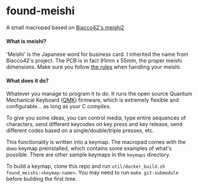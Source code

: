 # found-meishi

A small macropad based on [Biacco42's meishi2](https://github.com/Biacco42/meishi2)

#### What is meishi?
'Meishi' is the Japanese word for business card. I inherited the name from Biacco42's project. The PCB is in fact 91mm x 55mm, the proper meishi dimensions. Make sure you follow [the rules](https://workinjapan.today/work/the-secret-world-of-meishi/) when handling your meishi.

#### What does it do?
Whatever you manage to program it to do. It runs the open source Quantum Mechanical Keyboard ([QMK](https://docs.qmk.fm/#/)) firmware, which is extremely flexible and configurable... as long as your C compiles.

To give you some ideas, you can control media, type entire sequences of characters, send different keycodes on key press and key release, send different codes based on a single/double/triple presses, etc.

This functionality is written into a keymap. The macropad comes with the `demo` keymap preinstalled, which contains some examples of what's possible. There are other sample keymaps in the `keymaps` directory.

To build a keymap, clone this repo and run `util/docker_build.sh found_meishi:<keymap-name>`.
You may need to run `make git-submodule` before building the first time.
